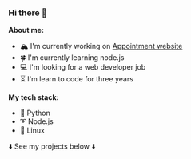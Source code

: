 ### Hi there 👋

**About me:**

- 🏔️ I'm currently working on [Appointment website](https://github.com/Sasha-hk/Appointment-website "link to the repository")
- 🍀 I'm currently learning node.js
- 💻 I'm looking for a web developer job
- ⏳ I'm learn to code for three years

**My tech stack:**

* 🐍 Python
* ➰ Node.js
* 🐧 Linux

⬇️ See my projects below ⬇️
